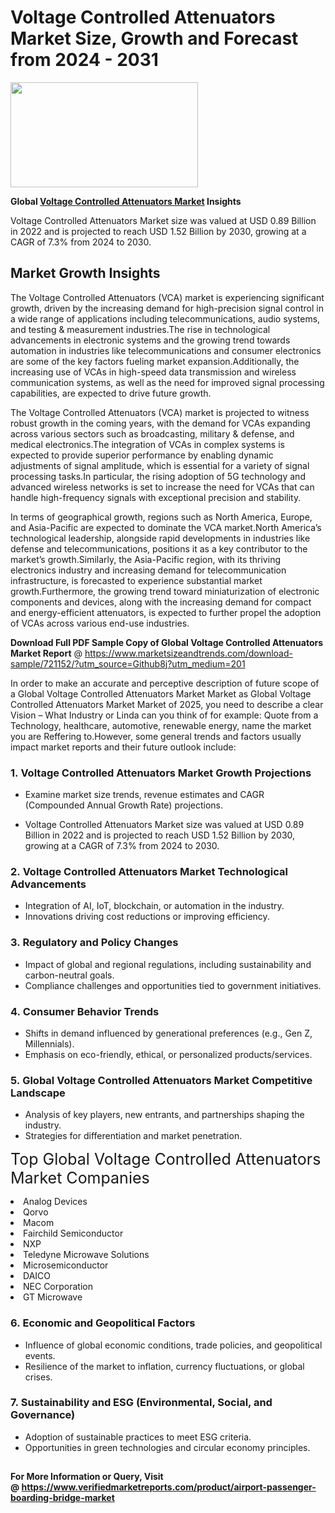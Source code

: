 <H1>Voltage Controlled Attenuators Market Size, Growth and Forecast from 2024 - 2031</H1><img class="aligncenter size-medium wp-image-584254" src="https://thirdeyenews.in/wp-content/uploads/2024/09/Global-Market-Research-300x168.jpeg" alt="" width="300" height="168" /><p><strong>Global&nbsp;<a href="https://www.marketsizeandtrends.com/download-sample/721152/?utm_source=Github8j?utm_medium=201">Voltage Controlled Attenuators Market</a> Insights</strong></p><p>Voltage Controlled Attenuators Market size was valued at USD 0.89 Billion in 2022 and is projected to reach USD 1.52 Billion by 2030, growing at a CAGR of 7.3% from 2024 to 2030.</p><p><h2>Market Growth Insights</h2> <p>The Voltage Controlled Attenuators (VCA) market is experiencing significant growth, driven by the increasing demand for high-precision signal control in a wide range of applications including telecommunications, audio systems, and testing & measurement industries.The rise in technological advancements in electronic systems and the growing trend towards automation in industries like telecommunications and consumer electronics are some of the key factors fueling market expansion.Additionally, the increasing use of VCAs in high-speed data transmission and wireless communication systems, as well as the need for improved signal processing capabilities, are expected to drive future growth.</p> <p>The Voltage Controlled Attenuators (VCA) market is projected to witness robust growth in the coming years, with the demand for VCAs expanding across various sectors such as broadcasting, military & defense, and medical electronics.The integration of VCAs in complex systems is expected to provide superior performance by enabling dynamic adjustments of signal amplitude, which is essential for a variety of signal processing tasks.In particular, the rising adoption of 5G technology and advanced wireless networks is set to increase the need for VCAs that can handle high-frequency signals with exceptional precision and stability.</p> <p>In terms of geographical growth, regions such as North America, Europe, and Asia-Pacific are expected to dominate the VCA market.North America’s technological leadership, alongside rapid developments in industries like defense and telecommunications, positions it as a key contributor to the market’s growth.Similarly, the Asia-Pacific region, with its thriving electronics industry and increasing demand for telecommunication infrastructure, is forecasted to experience substantial market growth.Furthermore, the growing trend toward miniaturization of electronic components and devices, along with the increasing demand for compact and energy-efficient attenuators, is expected to further propel the adoption of VCAs across various end-use industries.</p> <p><span class=""><strong>Download Full PDF Sample Copy of Global Voltage Controlled Attenuators Market Report</strong> @ <a href="https://www.marketsizeandtrends.com/download-sample/721152/?utm_source=Github8j?utm_medium=201" target="_blank">https://www.marketsizeandtrends.com/download-sample/721152/?utm_source=Github8j?utm_medium=201</a></span></p><p>In order to make an accurate and perceptive description of future scope of a Global&nbsp;Voltage Controlled Attenuators Market Market as Global&nbsp;Voltage Controlled Attenuators Market Market of 2025, you need to describe a clear Vision &ndash; What Industry or Linda can you think of for example: Quote from a Technology, healthcare, automotive, renewable energy, name the market you are Reffering to.However, some general trends and factors usually impact market reports and their future outlook include:</p><h3>1.&nbsp;<strong>Voltage Controlled Attenuators Market Growth Projections</strong></h3><ul><li>Examine market size trends, revenue estimates and CAGR (Compounded Annual Growth Rate) projections.</li><li><p>Voltage Controlled Attenuators Market size was valued at USD 0.89 Billion in 2022 and is projected to reach USD 1.52 Billion by 2030, growing at a CAGR of 7.3% from 2024 to 2030.</p></li></ul><h3>2.&nbsp;<strong>Voltage Controlled Attenuators Market Technological Advancements</strong></h3><ul><li>Integration of AI, IoT, blockchain, or automation in the industry.</li><li>Innovations driving cost reductions or improving efficiency.</li></ul><h3>3.&nbsp;<strong>Regulatory and Policy Changes</strong></h3><ul><li>Impact of global and regional regulations, including sustainability and carbon-neutral goals.</li><li>Compliance challenges and opportunities tied to government initiatives.</li></ul><h3>4.&nbsp;<strong>Consumer Behavior Trends</strong></h3><ul><li>Shifts in demand influenced by generational preferences (e.g., Gen Z, Millennials).</li><li>Emphasis on eco-friendly, ethical, or personalized products/services.</li></ul><h3>5.&nbsp;<strong>Global Voltage Controlled Attenuators Market Competitive Landscape</strong></h3><ul><li>Analysis of key players, new entrants, and partnerships shaping the industry.</li><li>Strategies for differentiation and market penetration.</li></ul><p data-pm-slice="1 1 []"><span style="color: inherit; font-family: inherit; font-size: 25px;">Top Global Voltage Controlled Attenuators Market Companies</span></p><div class="" data-test-id=""><p><li>Analog Devices</li><li> Qorvo</li><li> Macom</li><li> Fairchild Semiconductor</li><li> NXP</li><li> Teledyne Microwave Solutions</li><li> Microsemiconductor</li><li> DAICO</li><li> NEC Corporation</li><li> GT Microwave</li></p></div><h3>6.&nbsp;<strong>Economic and Geopolitical Factors</strong></h3><ul><li>Influence of global economic conditions, trade policies, and geopolitical events.</li><li>Resilience of the market to inflation, currency fluctuations, or global crises.</li></ul><h3>7.&nbsp;<strong>Sustainability and ESG (Environmental, Social, and Governance)</strong></h3><ul><li>Adoption of sustainable practices to meet ESG criteria.</li><li>Opportunities in green technologies and circular economy principles.</li></ul><h2><strong style="font-size: 14px;">For More Information or Query, Visit @&nbsp;</strong><a style="background-color: #ffffff; font-size: 14px;" href="https://www.marketsizeandtrends.com/report/voltage-controlled-attenuators-market/" target="_blank">https://www.verifiedmarketreports.com/product/airport-passenger-boarding-bridge-market</a></h2>